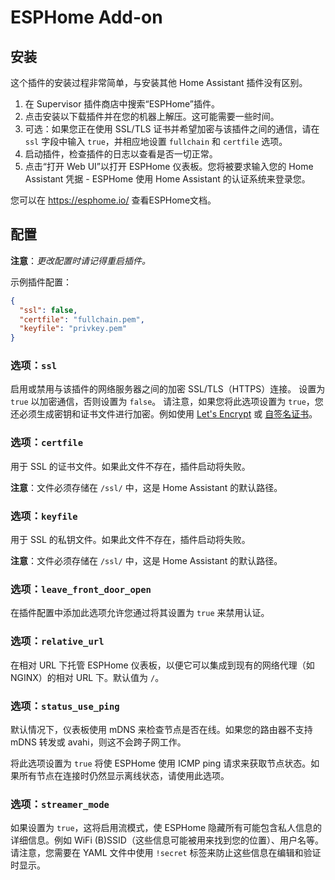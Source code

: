 # ESPHome Add-on
## 安装

这个插件的安装过程非常简单，与安装其他 Home Assistant 插件没有区别。

1. 在 Supervisor 插件商店中搜索“ESPHome”插件。
2. 点击安装以下载插件并在您的机器上解压。这可能需要一些时间。
3. 可选：如果您正在使用 SSL/TLS 证书并希望加密与该插件之间的通信，请在 `ssl` 字段中输入 `true`，并相应地设置 `fullchain` 和 `certfile` 选项。
4. 启动插件，检查插件的日志以查看是否一切正常。
5. 点击“打开 Web UI”以打开 ESPHome 仪表板。您将被要求输入您的 Home Assistant 凭据 - ESPHome 使用 Home Assistant 的认证系统来登录您。

您可以在 https://esphome.io/ 查看ESPHome文档。

## 配置

**注意**：_更改配置时请记得重启插件。_

示例插件配置：

```json
{
  "ssl": false,
  "certfile": "fullchain.pem",
  "keyfile": "privkey.pem"
}
```

### 选项：`ssl`

启用或禁用与该插件的网络服务器之间的加密 SSL/TLS（HTTPS）连接。
设置为 `true` 以加密通信，否则设置为 `false`。
请注意，如果您将此选项设置为 `true`，您还必须生成密钥和证书文件进行加密。例如使用 [Let's Encrypt](https://www.home-assistant.io/addons/lets_encrypt/)
或 [自签名证书](https://www.home-assistant.io/docs/ecosystem/certificates/tls_self_signed_certificate/)。

### 选项：`certfile`

用于 SSL 的证书文件。如果此文件不存在，插件启动将失败。

**注意**：文件必须存储在 `/ssl/` 中，这是 Home Assistant 的默认路径。

### 选项：`keyfile`

用于 SSL 的私钥文件。如果此文件不存在，插件启动将失败。

**注意**：文件必须存储在 `/ssl/` 中，这是 Home Assistant 的默认路径。

### 选项：`leave_front_door_open`

在插件配置中添加此选项允许您通过将其设置为 `true` 来禁用认证。

### 选项：`relative_url`

在相对 URL 下托管 ESPHome 仪表板，以便它可以集成到现有的网络代理（如 NGINX）的相对 URL 下。默认值为 `/`。

### 选项：`status_use_ping`

默认情况下，仪表板使用 mDNS 来检查节点是否在线。如果您的路由器不支持 mDNS 转发或 avahi，则这不会跨子网工作。

将此选项设置为 `true` 将使 ESPHome 使用 ICMP ping 请求来获取节点状态。如果所有节点在连接时仍然显示离线状态，请使用此选项。

### 选项：`streamer_mode`

如果设置为 `true`，这将启用流模式，使 ESPHome 隐藏所有可能包含私人信息的详细信息。例如 WiFi (B)SSID（这些信息可能被用来找到您的位置）、用户名等。请注意，您需要在 YAML 文件中使用 `!secret` 标签来防止这些信息在编辑和验证时显示。
